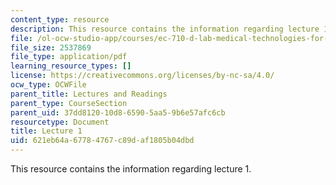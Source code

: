 ```yaml
---
content_type: resource
description: This resource contains the information regarding lecture 1.
file: /ol-ocw-studio-app/courses/ec-710-d-lab-medical-technologies-for-the-developing-world-spring-2010/621eb64a67784767c89daf1805b04dbd_MITEC_710S10_lecture1_OCW.pdf
file_size: 2537869
file_type: application/pdf
learning_resource_types: []
license: https://creativecommons.org/licenses/by-nc-sa/4.0/
ocw_type: OCWFile
parent_title: Lectures and Readings
parent_type: CourseSection
parent_uid: 37dd8120-10d8-6590-5aa5-9b6e57afc6cb
resourcetype: Document
title: Lecture 1
uid: 621eb64a-6778-4767-c89d-af1805b04dbd
---
```

This resource contains the information regarding lecture 1.